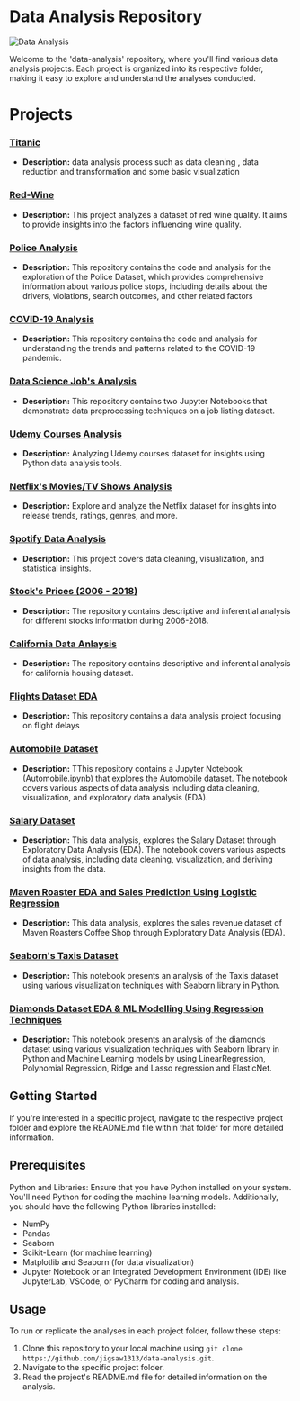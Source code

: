 # Data Analysis Repository
![Data Analysis](https://www.simplilearn.com/ice9/free_resources_article_thumb/Business_Analytics_vs_Data_Analytics.jpg)

Welcome to the 'data-analysis' repository, where you'll find various data analysis projects. Each project is organized into its respective folder, making it easy to explore and understand the analyses conducted.

# Projects

### [Titanic](https://github.com/jigsaw1313/data-analysis/tree/master/titanic)
- **Description:** data analysis process such as data cleaning , data reduction and transformation and some basic visualization

### [Red-Wine](https://github.com/jigsaw1313/data-analysis/tree/master/wine%20quality)  
- **Description:** This project analyzes a dataset of red wine quality. It aims to provide insights into the factors influencing wine quality.  

### [Police Analysis](https://github.com/jigsaw1313/data-analysis/tree/master/police%20dataset)  
- **Description:** This repository contains the code and analysis for the exploration of the Police Dataset, which provides comprehensive information about various police stops, including details about the drivers, violations, search outcomes, and other related factors

### [COVID-19 Analysis](https://github.com/jigsaw1313/data-analysis/tree/master/covid-19%20(small%20%26%20easy%20dataset))  
- **Description:** This repository contains the code and analysis for understanding the trends and patterns related to the COVID-19 pandemic.

### [Data Science Job's Analysis](https://github.com/jigsaw1313/data-analysis/tree/master/Data%20Science%20Jobs) 
- **Description:** This repository contains two Jupyter Notebooks that demonstrate data preprocessing techniques on a job listing dataset.

### [Udemy Courses Analysis](https://github.com/jigsaw1313/data-analysis/tree/master/10-%20Udemy%20Courses)  
- **Description:** Analyzing Udemy courses dataset for insights using Python data analysis tools.

### [Netflix's Movies/TV Shows Analysis](https://github.com/jigsaw1313/data-analysis/tree/master/11-%20Netflix%20%231)  
- **Description:** Explore and analyze the Netflix dataset for insights into release trends, ratings, genres, and more.

### [Spotify Data Analysis](https://github.com/jigsaw1313/data-analysis/tree/master/12-%20Spotify%20%231)  
- **Description:** This project covers data cleaning, visualization, and statistical insights.

### [Stock's Prices (2006 - 2018)](https://github.com/jigsaw1313/Data-Analysis/tree/master/Stocks)  
- **Description:** The repository contains descriptive and inferential analysis for different stocks information during 2006-2018.

### [California Data Anlaysis](https://github.com/jigsaw1313/Data-Analysis/tree/master/California%20Housing%20Analysis)  
- **Description:** The repository contains descriptive and inferential analysis for california housing dataset.

### [Flights Dataset EDA](https://github.com/jigsaw1313/Data-Analysis/tree/master/Flights%20Dataset%20-%20EDA)  
- **Description:** This repository contains a data analysis project focusing on flight delays

### [Automobile Dataset](https://github.com/jigsaw1313/Data-Analysis/tree/master/Automobile%20Dataset)  
- **Description:** TThis repository contains a Jupyter Notebook (Automobile.ipynb) that explores the Automobile dataset. The notebook covers various aspects of data analysis including data cleaning, visualization, and exploratory data analysis (EDA).

### [Salary Dataset](https://github.com/jigsaw1313/Data-Analysis/tree/master/Salary%20Data) 
- **Description:** This data analysis, explores the Salary Dataset through Exploratory Data Analysis (EDA). The notebook covers various aspects of data analysis, including data cleaning, visualization, and deriving insights from the data.

### [Maven Roaster EDA and Sales Prediction Using Logistic Regression](https://github.com/jigsaw1313/Data-Analysis/tree/master/Maven%20Roasters)  
- **Description:** This data analysis, explores the sales revenue dataset of Maven Roasters Coffee Shop through Exploratory Data Analysis (EDA).

### [Seaborn's Taxis Dataset](https://github.com/jigsaw1313/Data-Analysis/tree/master/Seaborn%20Taxis%20Dataset)  
- **Description:** This notebook presents an analysis of the Taxis dataset using various visualization techniques with Seaborn library in Python.

### [Diamonds Dataset EDA & ML Modelling Using Regression Techniques](https://github.com/jigsaw1313/Data-Analysis/tree/master/Seaborn%20Taxis%20Dataset)  
- **Description:** This notebook presents an analysis of the diamonds dataset using various visualization techniques with Seaborn library in Python and Machine Learning models by using LinearRegression, Polynomial Regression, Ridge and Lasso regression and ElasticNet.

## Getting Started

If you're interested in a specific project, navigate to the respective project folder and explore the README.md file within that folder for more detailed information.

## Prerequisites

Python and Libraries: Ensure that you have Python installed on your system. You'll need Python for coding the machine learning models. Additionally, you should have the following Python libraries installed:

* NumPy
* Pandas
* Seaborn
* Scikit-Learn (for machine learning)
* Matplotlib and Seaborn (for data visualization)
* Jupyter Notebook or an Integrated Development Environment (IDE) like JupyterLab, VSCode, or PyCharm for coding and analysis.

## Usage

To run or replicate the analyses in each project folder, follow these steps:

1. Clone this repository to your local machine using `git clone https://github.com/jigsaw1313/data-analysis.git`.
2. Navigate to the specific project folder.
3. Read the project's README.md file for detailed information on the analysis.
